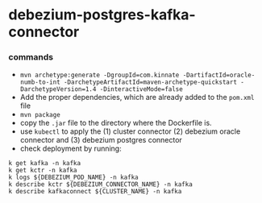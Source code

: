 # debezium-postgres-kafka-connector

### commands

- `mvn archetype:generate -DgroupId=com.kinnate -DartifactId=oracle-numb-to-int -DarchetypeArtifactId=maven-archetype-quickstart -DarchetypeVersion=1.4 -DinteractiveMode=false`
- Add the proper dependencies, which are already added to the `pom.xml` file
- `mvn package`
- copy the `.jar` file to the directory where the Dockerfile is.
- use `kubectl` to apply the (1) cluster connector (2) debezium oracle connector and (3) debezium postgres connector
- check deployment by running:

```
k get kafka -n kafka
k get kctr -n kafka
k logs ${DEBEZIUM_POD_NAME} -n kafka
k describe kctr ${DEBEZIUM_CONNECTOR_NAME} -n kafka
k describe kafkaconnect ${CLUSTER_NAME} -n kafka
```
